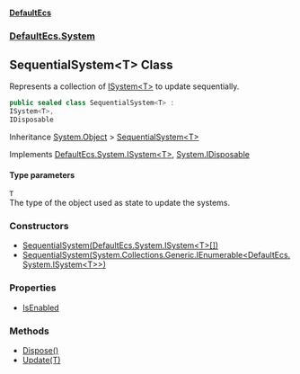 #### [DefaultEcs](./index.md 'index')
### [DefaultEcs.System](./DefaultEcs-System.md 'DefaultEcs.System')
## SequentialSystem&lt;T&gt; Class
Represents a collection of [ISystem&lt;T&gt;](./DefaultEcs-System-ISystem-T-.md 'DefaultEcs.System.ISystem&lt;T&gt;') to update sequentially.  
```C#
public sealed class SequentialSystem<T> :
ISystem<T>,
IDisposable
```
Inheritance [System.Object](https://docs.microsoft.com/en-us/dotnet/api/System.Object 'System.Object') &gt; [SequentialSystem&lt;T&gt;](./DefaultEcs-System-SequentialSystem-T-.md 'DefaultEcs.System.SequentialSystem&lt;T&gt;')  

Implements [DefaultEcs.System.ISystem&lt;](./DefaultEcs-System-ISystem-T-.md 'DefaultEcs.System.ISystem&lt;T&gt;')[T](#DefaultEcs-System-SequentialSystem-T--T 'DefaultEcs.System.SequentialSystem&lt;T&gt;.T')[&gt;](./DefaultEcs-System-ISystem-T-.md 'DefaultEcs.System.ISystem&lt;T&gt;'), [System.IDisposable](https://docs.microsoft.com/en-us/dotnet/api/System.IDisposable 'System.IDisposable')  
#### Type parameters
<a name='DefaultEcs-System-SequentialSystem-T--T'></a>
`T`  
The type of the object used as state to update the systems.  
  
### Constructors
- [SequentialSystem(DefaultEcs.System.ISystem&lt;T&gt;[])](./DefaultEcs-System-SequentialSystem-T--SequentialSystem(DefaultEcs-System-ISystem-T---).md 'DefaultEcs.System.SequentialSystem&lt;T&gt;.SequentialSystem(DefaultEcs.System.ISystem&lt;T&gt;[])')
- [SequentialSystem(System.Collections.Generic.IEnumerable&lt;DefaultEcs.System.ISystem&lt;T&gt;&gt;)](./DefaultEcs-System-SequentialSystem-T--SequentialSystem(System-Collections-Generic-IEnumerable-DefaultEcs-System-ISystem-T--).md 'DefaultEcs.System.SequentialSystem&lt;T&gt;.SequentialSystem(System.Collections.Generic.IEnumerable&lt;DefaultEcs.System.ISystem&lt;T&gt;&gt;)')
### Properties
- [IsEnabled](./DefaultEcs-System-SequentialSystem-T--IsEnabled.md 'DefaultEcs.System.SequentialSystem&lt;T&gt;.IsEnabled')
### Methods
- [Dispose()](./DefaultEcs-System-SequentialSystem-T--Dispose().md 'DefaultEcs.System.SequentialSystem&lt;T&gt;.Dispose()')
- [Update(T)](./DefaultEcs-System-SequentialSystem-T--Update(T).md 'DefaultEcs.System.SequentialSystem&lt;T&gt;.Update(T)')
